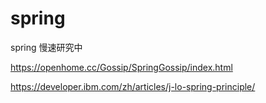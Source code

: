 # spring

spring 慢速研究中

https://openhome.cc/Gossip/SpringGossip/index.html

https://developer.ibm.com/zh/articles/j-lo-spring-principle/
